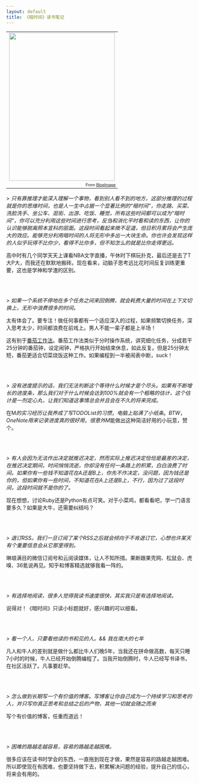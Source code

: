 ```yaml
---
layout: default
title: 《暗时间》读书笔记
---
```


<table style="width:auto;"><tr><td><a href="https://picasaweb.google.com/lh/photo/xpY_UJt5LDGIZrVM6s_ZB9MTjNZETYmyPJy0liipFm0?feat=embedwebsite"><img src="https://lh6.googleusercontent.com/-oGrA5yhWQqI/UtfMMtEkMAI/AAAAAAAAAOQ/lVsqn_4vcMg/s400/s6586365.jpg" height="400" width="286" /></a></td></tr><tr><td style="font-family:arial,sans-serif; font-size:11px; text-align:right">From <a href="https://picasaweb.google.com/107523979648406931368/BlogImage?authuser=0&feat=embedwebsite">BlogImage</a></td></tr></table>

*> 只有靠推理才能深入理解一个事物，看到别人看不到的地方，这部分推理的过程就是你的思维时间，也是人一生中占据一个显著比例的“暗时间”，你走路、买菜、洗脸洗手、坐公车、逛街、出游、吃饭、睡觉，所有这些时间都可以成为“暗时间”，你可以充分利用这些时间进行思考，反刍和消化平时看和读的东西，让你的认识能够脱离照本宣科的层面。这段时间看起来微不足道，但日积月累将会产生庞大的效应。能够充分利用暗时间的人将无形中多出一大块生命。你也许会发现这样的人似乎玩得不比你少，看得不比你多，但不知怎么的就是比你走得更远。*

高中时有几个同学天天上课看NBA文字直播，午休时下棋玩扑克，最后还是去了T大P大，而我还在默默地搬砖。现在看来，动脑子思考远比花时间反复训练更重要，这也是学神和学渣的区别。



<br>
<br>

*> 如果一个系统不停地在多个任务之间来回倒腾，就会耗费大量的时间在上下文切换上，无形中浪费很多的时间。*

太有体会了。要专注！做任何事都有一个适应深入的过程，如果频繁切换任务，深入思考太少，时间都浪费在前戏上。男人不能一辈子都是上半场！

这有别于[番茄工作法](http://book.douban.com/subject/5916234/)。番茄工作法类似于分时操作系统，讲究细化任务，分成若干25分钟的番茄钟，设定闹钟，严格执行开始结束休息，如此反复。但是25分钟太短，番茄更适合切菜烧饭这种工作。如果编程到一半被闹表中断，suck！


<br>
<br>




*> 没有进度提示的话，我们无法判断这个等待什么时候才是个尽头。如果有不断增长的进度条，那么我们对于什么时候会达到100%就会有一个粗略的估计，这个估计是一剂定心丸，让我们知道这事情总会并且会在不久的将来完成。*

在M$的实习经历让我养成了写TODO List的习惯，电脑上贴满了小纸条。BTW，One Note用来记录进度真的很好用，很意外M$能做出这种简洁好用的小玩意，赞个。


<br>
<br>



*> 有人会因为无法作出决定就推迟决定，然而实际上推迟决定恰恰是最差的决定，在推迟决定期间，时间悄悄流逝，你却没有任何一条路上的积累，白白浪费了时间。如果你有一些钱不知道花在A还是B上，你先不作决定，没问题，因为钱还是你的，但如果你有一些时间，不知道花在A上还是B上，不行，因为过了这段时间，这段时间就不是你的了。*

现在想想，讨论Ruby还是Python有点可笑。对于小菜鸡，都看看吧，学一门语言要多久？如果是大牛，还需要纠结吗？

<br>
<br>


*> 退订RSS。我们一旦订阅了某个RSS之后就会倾向于不肯退订它，心想也许某天有个重要信息会从它那里得到。*

琳琅满目的微信订阅号和云阅读媒体，让人不知所措。果断跟果壳网、松鼠会、虎嗅、36氪说再见。知乎和博客精选就够我看一阵的。

<br>
<br>


*> 有选择地阅读，很多人觉得我读书速度很快，其实我只是有选择地阅读。*

说得对！《暗时间》只读小标题就好，感兴趣的可以细看。

<br>
<br>

*> 看一个人，只要看他读的书和见的人。&& 我在南大的七年*

凡人和牛人的差别就是做什么都比牛人们晚5年，当我还在拼命做高数，每天只睡7小时的时候，牛人已经开始倒腾编程了。当我开始倒腾时，牛人已经写书译书，在社区活跃了。凡事要赶早。


<br>
<br>

*> 怎么做到长期写一个有价值的博客。写博客让你自己成为一个持续学习和思考的人，并只写你真正思考和总结之后的产物，其他一切就会随之而来*

写个有价值的博客，任重而道远！

<br>
<br>

*> 困难的路越走越容易，容易的路越走越困难。*

很多应该在读书时学会的东西，一直拖到现在才做，果然是容易的路越走越困难。所以即使现在有困难，也要坚持做下去，积累解决问题的经验，提升自己的信心，将来会有用的。

